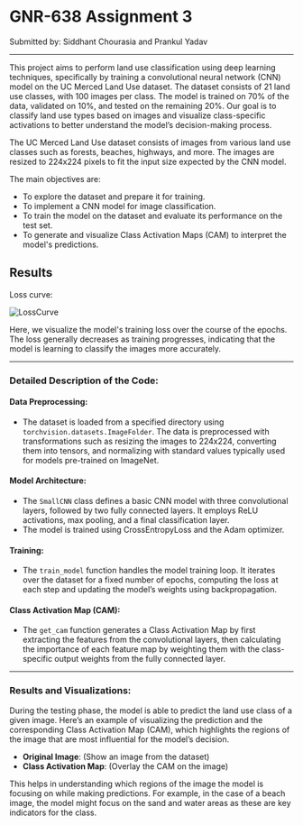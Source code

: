 # GNR-638 Assignment 3  
Submitted by: Siddhant Chourasia and Prankul Yadav

---

This project aims to perform land use classification using deep learning techniques, specifically by training a convolutional neural network (CNN) model on the UC Merced Land Use dataset. The dataset consists of 21 land use classes, with 100 images per class. The model is trained on 70% of the data, validated on 10%, and tested on the remaining 20%. Our goal is to classify land use types based on images and visualize class-specific activations to better understand the model’s decision-making process.

The UC Merced Land Use dataset consists of images from various land use classes such as forests, beaches, highways, and more. The images are resized to 224x224 pixels to fit the input size expected by the CNN model.

The main objectives are:
- To explore the dataset and prepare it for training.
- To implement a CNN model for image classification.
- To train the model on the dataset and evaluate its performance on the test set.
- To generate and visualize Class Activation Maps (CAM) to interpret the model's predictions.

## Results

Loss curve:

![LossCurve](plots/loss.jpg)

Here, we visualize the model's training loss over the course of the epochs. The loss generally decreases as training progresses, indicating that the model is learning to classify the images more accurately.

---

### Detailed Description of the Code:

#### **Data Preprocessing:**
- The dataset is loaded from a specified directory using `torchvision.datasets.ImageFolder`. The data is preprocessed with transformations such as resizing the images to 224x224, converting them into tensors, and normalizing with standard values typically used for models pre-trained on ImageNet.

#### **Model Architecture:**
- The `SmallCNN` class defines a basic CNN model with three convolutional layers, followed by two fully connected layers. It employs ReLU activations, max pooling, and a final classification layer.
- The model is trained using CrossEntropyLoss and the Adam optimizer.

#### **Training:**
- The `train_model` function handles the model training loop. It iterates over the dataset for a fixed number of epochs, computing the loss at each step and updating the model’s weights using backpropagation.

#### **Class Activation Map (CAM):**
- The `get_cam` function generates a Class Activation Map by first extracting the features from the convolutional layers, then calculating the importance of each feature map by weighting them with the class-specific output weights from the fully connected layer.

---

### **Results and Visualizations:**

During the testing phase, the model is able to predict the land use class of a given image. Here’s an example of visualizing the prediction and the corresponding Class Activation Map (CAM), which highlights the regions of the image that are most influential for the model’s decision.

- **Original Image**: (Show an image from the dataset)
- **Class Activation Map**: (Overlay the CAM on the image)

This helps in understanding which regions of the image the model is focusing on while making predictions. For example, in the case of a beach image, the model might focus on the sand and water areas as these are key indicators for the class.

